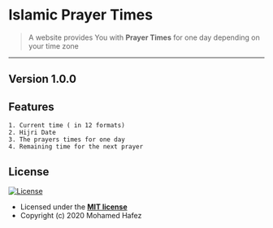 # Islamic Prayer Times

> A website provides You with **Prayer Times**  for one day depending on your time zone

---
 **Version 1.0.0**
---

## Features
	1. Current time ( in 12 formats)
	2. Hijri Date
	3. The prayers times for one day
	4. Remaining time for the next prayer
	

## License
[![License](http://img.shields.io/:license-mit-blue.svg?style=flat-square)](http://badges.mit-license.org)

- Licensed under the **[MIT license](LICENSE)**
- Copyright (c) 2020 Mohamed Hafez
